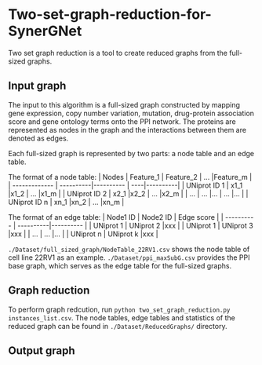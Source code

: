 # Two-set-graph-reduction-for-SynerGNet
Two set graph reduction is a tool to create reduced graphs from the full-sized graphs.
## Input graph
The input to this algorithm is a full-sized graph constructed by mapping gene expression, copy number variation, mutation, drug-protein association score and gene ontology terms onto the PPI network. The proteins are represented as nodes in the graph and the interactions between them are denoted as edges.

Each full-sized graph is represented by two parts: a node table and an edge table. 

The format of a node table:
| Nodes         | Feature_1 | Feature_2 | ... |Feature_m |
| ------------- | ----------|---------- | ----|----------|
| UNiprot ID 1  | x1_1      |x1_2       | ... |x1_m      |
| UNiprot ID 2  | x2_1      |x2_2       | ... |x2_m      |
| ...           | ...       |...        | ... |...       |
| UNiprot ID n  | xn_1      |xn_2       | ... |xn_m      |

The format of an edge table:
| Node1 ID   | Node2 ID  | Edge score | 
| ---------- | ----------|----------  | 
| UNiprot 1  | UNiprot 2 |xxx         | 
| UNiprot 1  | UNiprot 3 |xxx         | 
| ...        | ...       |...         | 
| UNiprot n  | UNiprot k |xxx         |

```./Dataset/full_sized_graph/NodeTable_22RV1.csv``` shows the node table of cell line 22RV1 as an example. ```./Dataset/ppi_maxSubG.csv``` provides the PPI base graph, which serves as the edge table for the full-sized graphs.
## Graph reduction
To perform graph redcution, run ```python two_set_graph_reduction.py instances_list.csv```. The node tables, edge tables and statistics of the reduced graph can be found in ```./Dataset/ReducedGraphs/``` directory.
## Output graph




